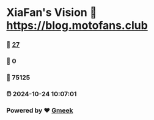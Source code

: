 # XiaFan's Vision :link: https://blog.motofans.club 
### :page_facing_up: [27](https://blog.motofans.club/tag.html) 
### :speech_balloon: 0 
### :hibiscus: 75125 
### :alarm_clock: 2024-10-24 10:07:01 
### Powered by :heart: [Gmeek](https://github.com/Meekdai/Gmeek)

